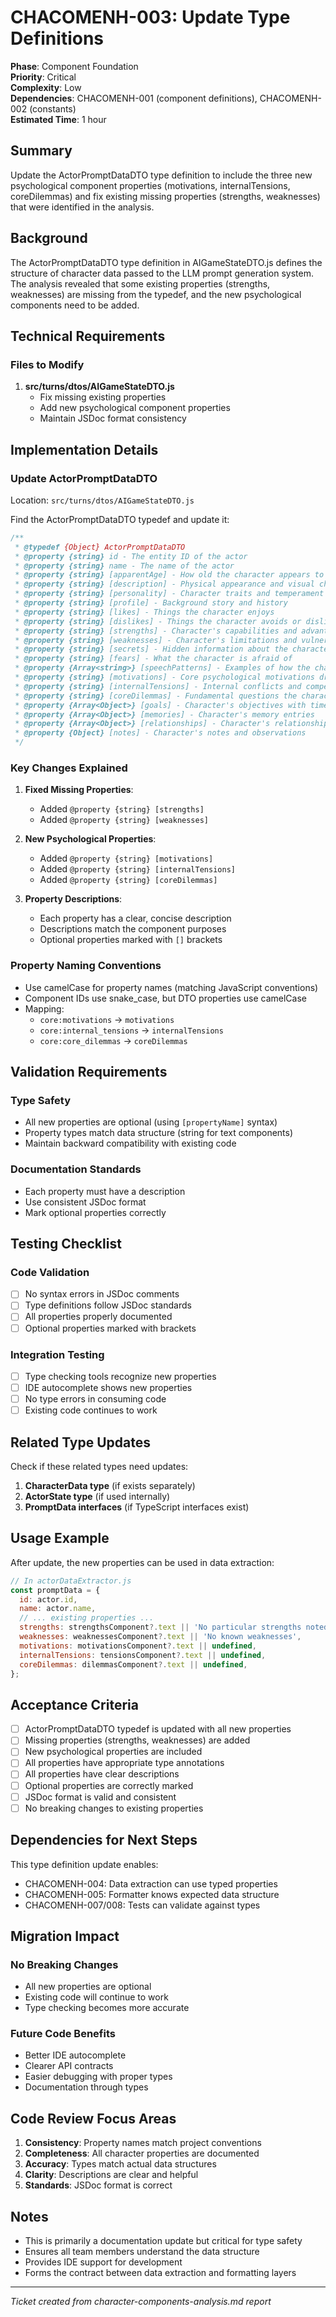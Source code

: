 # CHACOMENH-003: Update Type Definitions

**Phase**: Component Foundation  
**Priority**: Critical  
**Complexity**: Low  
**Dependencies**: CHACOMENH-001 (component definitions), CHACOMENH-002 (constants)  
**Estimated Time**: 1 hour

## Summary

Update the ActorPromptDataDTO type definition to include the three new psychological component properties (motivations, internalTensions, coreDilemmas) and fix existing missing properties (strengths, weaknesses) that were identified in the analysis.

## Background

The ActorPromptDataDTO type definition in AIGameStateDTO.js defines the structure of character data passed to the LLM prompt generation system. The analysis revealed that some existing properties (strengths, weaknesses) are missing from the typedef, and the new psychological components need to be added.

## Technical Requirements

### Files to Modify

1. **src/turns/dtos/AIGameStateDTO.js**
   - Fix missing existing properties
   - Add new psychological component properties
   - Maintain JSDoc format consistency

## Implementation Details

### Update ActorPromptDataDTO

Location: `src/turns/dtos/AIGameStateDTO.js`

Find the ActorPromptDataDTO typedef and update it:

```javascript
/**
 * @typedef {Object} ActorPromptDataDTO
 * @property {string} id - The entity ID of the actor
 * @property {string} name - The name of the actor
 * @property {string} [apparentAge] - How old the character appears to be
 * @property {string} [description] - Physical appearance and visual characteristics
 * @property {string} [personality] - Character traits and temperament
 * @property {string} [profile] - Background story and history
 * @property {string} [likes] - Things the character enjoys
 * @property {string} [dislikes] - Things the character avoids or dislikes
 * @property {string} [strengths] - Character's capabilities and advantages
 * @property {string} [weaknesses] - Character's limitations and vulnerabilities
 * @property {string} [secrets] - Hidden information about the character
 * @property {string} [fears] - What the character is afraid of
 * @property {Array<string>} [speechPatterns] - Examples of how the character speaks
 * @property {string} [motivations] - Core psychological motivations driving behavior
 * @property {string} [internalTensions] - Internal conflicts and competing desires
 * @property {string} [coreDilemmas] - Fundamental questions the character grapples with
 * @property {Array<Object>} [goals] - Character's objectives with timestamps
 * @property {Array<Object>} [memories] - Character's memory entries
 * @property {Array<Object>} [relationships] - Character's relationships with other entities
 * @property {Object} [notes] - Character's notes and observations
 */
```

### Key Changes Explained

1. **Fixed Missing Properties**:
   - Added `@property {string} [strengths]`
   - Added `@property {string} [weaknesses]`

2. **New Psychological Properties**:
   - Added `@property {string} [motivations]`
   - Added `@property {string} [internalTensions]`
   - Added `@property {string} [coreDilemmas]`

3. **Property Descriptions**:
   - Each property has a clear, concise description
   - Descriptions match the component purposes
   - Optional properties marked with `[]` brackets

### Property Naming Conventions

- Use camelCase for property names (matching JavaScript conventions)
- Component IDs use snake_case, but DTO properties use camelCase
- Mapping:
  - `core:motivations` → `motivations`
  - `core:internal_tensions` → `internalTensions`
  - `core:core_dilemmas` → `coreDilemmas`

## Validation Requirements

### Type Safety

- All new properties are optional (using `[propertyName]` syntax)
- Property types match data structure (string for text components)
- Maintain backward compatibility with existing code

### Documentation Standards

- Each property must have a description
- Use consistent JSDoc format
- Mark optional properties correctly

## Testing Checklist

### Code Validation

- [ ] No syntax errors in JSDoc comments
- [ ] Type definitions follow JSDoc standards
- [ ] All properties properly documented
- [ ] Optional properties marked with brackets

### Integration Testing

- [ ] Type checking tools recognize new properties
- [ ] IDE autocomplete shows new properties
- [ ] No type errors in consuming code
- [ ] Existing code continues to work

## Related Type Updates

Check if these related types need updates:

1. **CharacterData type** (if exists separately)
2. **ActorState type** (if used internally)
3. **PromptData interfaces** (if TypeScript interfaces exist)

## Usage Example

After update, the new properties can be used in data extraction:

```javascript
// In actorDataExtractor.js
const promptData = {
  id: actor.id,
  name: actor.name,
  // ... existing properties ...
  strengths: strengthsComponent?.text || 'No particular strengths noted',
  weaknesses: weaknessesComponent?.text || 'No known weaknesses',
  motivations: motivationsComponent?.text || undefined,
  internalTensions: tensionsComponent?.text || undefined,
  coreDilemmas: dilemmasComponent?.text || undefined,
};
```

## Acceptance Criteria

- [ ] ActorPromptDataDTO typedef is updated with all new properties
- [ ] Missing properties (strengths, weaknesses) are added
- [ ] New psychological properties are included
- [ ] All properties have appropriate type annotations
- [ ] All properties have clear descriptions
- [ ] Optional properties are correctly marked
- [ ] JSDoc format is valid and consistent
- [ ] No breaking changes to existing properties

## Dependencies for Next Steps

This type definition update enables:

- CHACOMENH-004: Data extraction can use typed properties
- CHACOMENH-005: Formatter knows expected data structure
- CHACOMENH-007/008: Tests can validate against types

## Migration Impact

### No Breaking Changes

- All new properties are optional
- Existing code will continue to work
- Type checking becomes more accurate

### Future Code Benefits

- Better IDE autocomplete
- Clearer API contracts
- Easier debugging with proper types
- Documentation through types

## Code Review Focus Areas

1. **Consistency**: Property names match project conventions
2. **Completeness**: All character properties are documented
3. **Accuracy**: Types match actual data structures
4. **Clarity**: Descriptions are clear and helpful
5. **Standards**: JSDoc format is correct

## Notes

- This is primarily a documentation update but critical for type safety
- Ensures all team members understand the data structure
- Provides IDE support for development
- Forms the contract between data extraction and formatting layers

---

_Ticket created from character-components-analysis.md report_
